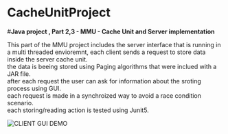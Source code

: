 # CacheUnitProject

#**Java project , Part 2,3 - MMU - Cache Unit and Server implementation**

This part of the MMU project includes the server interface that is running in a multi threaded envioremnt, each client sends a request to store data inside the server cache unit.\
the data is beeing stored using Paging algorithms that were inclued with a JAR file.\
after each request the user can ask for information about the sroting process using GUI.\
each request is made in a synchroized way to avoid a race condition scenario.\
each storing/reading action is tested using Junit5.

![CLIENT GUI DEMO](http://i65.tinypic.com/2b1ikn.jpg)
